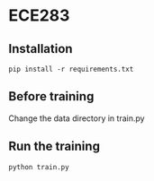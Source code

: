 # ECE283
## Installation
```
pip install -r requirements.txt
```

## Before training
Change the data directory in train.py

## Run the training
```
python train.py
```
